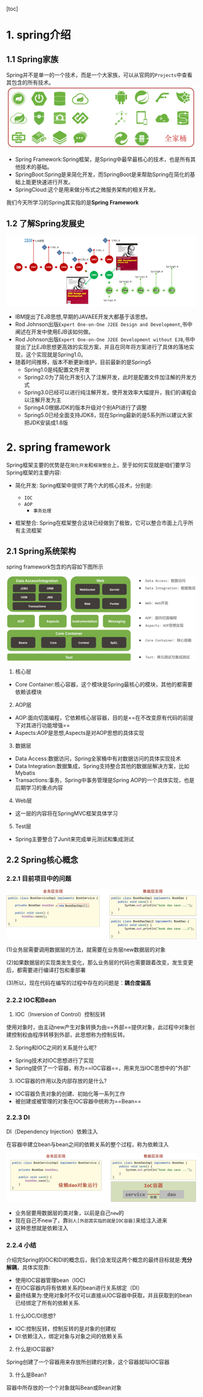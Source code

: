 
[toc]

# 1. spring介绍


## 1.1 Spring家族


Spring并不是单一的一个技术，而是一个大家族，可以从官网的`Projects`中查看其包含的所有技术。
![spring大家族](assets/image-20210729171850181.png)

* Spring Framework:Spring框架，是Spring中最早最核心的技术，也是所有其他技术的基础。
* SpringBoot:Spring是来简化开发，而SpringBoot是来帮助Spring在简化的基础上能更快速进行开发。
* SpringCloud:这个是用来做分布式之微服务架构的相关开发。

我们今天所学习的Spring其实指的是**Spring Framework**


## 1.2 了解Spring发展史


![image-20210729171926576](assets/image-20210729171926576.png)


* IBM提出了EJB思想,早期的JAVAEE开发大都基于该思想。
* Rod Johnson出版`Expert One-on-One J2EE Design and Development`,书中阐述在开发中使用EJB该如何做。
* Rod Johnson出版`Expert One-on-One J2EE Development without EJB`,书中提出了比EJB思想更高效的实现方案，并且在同年将方案进行了具体的落地实现，这个实现就是Spring1.0。
* 随着时间推移，版本不断更新维护，目前最新的是Spring5
  * Spring1.0是纯配置文件开发
  * Spring2.0为了简化开发引入了注解开发，此时是配置文件加注解的开发方式
  * Spring3.0已经可以进行纯注解开发，使开发效率大幅提升，我们的课程会以注解开发为主
  * Spring4.0根据JDK的版本升级对个别API进行了调整
  * Spring5.0已经全面支持JDK8，现在Spring最新的是5系列所以建议大家把JDK安装成1.8版


# 2. spring framework

Spring框架主要的优势是在`简化开发`和`框架整合`上，至于如何实现就是咱们要学习Spring框架的主要内容:

* 简化开发: Spring框架中提供了两个大的核心技术，分别是:

  * `IOC`
  * `AOP`
    * `事务处理`

* 框架整合: Spring在框架整合这块已经做到了极致，它可以整合市面上几乎所有主流框架


## 2.1 Spring系统架构

spring framework包含的内容如下图所示

![spring framework架构图](assets/1629720945720.png)

1. 核心层

* Core Container:核心容器，这个模块是Spring最核心的模块，其他的都需要依赖该模块

2. AOP层

* AOP:面向切面编程，它依赖核心层容器，目的是==在不改变原有代码的前提下对其进行功能增强==
* Aspects:AOP是思想,Aspects是对AOP思想的具体实现

3. 数据层

* Data Access:数据访问，Spring全家桶中有对数据访问的具体实现技术
* Data Integration:数据集成，Spring支持整合其他的数据层解决方案，比如Mybatis
* Transactions:事务，Spring中事务管理是Spring AOP的一个具体实现，也是后期学习的重点内容

4. Web层

* 这一层的内容将在SpringMVC框架具体学习

5. Test层

* Spring主要整合了Junit来完成单元测试和集成测试




## 2.2 Spring核心概念


### 2.2.1 目前项目中的问题


![java原生代码出现的问题](assets/1629723232339.png)

(1)业务层需要调用数据层的方法，就需要在业务层new数据层的对象

(2)如果数据层的实现类发生变化，那么业务层的代码也需要跟着改变，发生变更后，都需要进行编译打包和重部署

(3)所以，现在代码在编写的过程中存在的问题是：**耦合度偏高**


### 2.2.2 IOC和Bean

1. IOC（Inversion of Control）控制反转

使用对象时，由主动new产生对象转换为由==外部==提供对象，此过程中对象创建控制权由程序转移到外部，此思想称为控制反转。

2. Spring和IOC之间的关系是什么呢?

* Spring技术对IOC思想进行了实现
* Spring提供了一个容器，称为==IOC容器==，用来充当IOC思想中的"外部"

3. IOC容器的作用以及内部存放的是什么?

* IOC容器负责对象的创建、初始化等一系列工作
* 被创建或被管理的对象在IOC容器中统称为==Bean==

### 2.2.3 DI

DI（Dependency Injection）依赖注入

在容器中建立bean与bean之间的依赖关系的整个过程，称为依赖注入

![1629735078619](assets/1629735078619.png)


* 业务层要用数据层的类对象，以前是自己`new`的
* 现在自己不new了，靠`别人[外部其实指的就是IOC容器]`来给注入进来
* 这种思想就是依赖注入


### 2.2.4 小结

介绍完Spring的IOC和DI的概念后，我们会发现这两个概念的最终目标就是:**充分解耦**，具体实现靠:
* 使用IOC容器管理bean（IOC)
* 在IOC容器内将有依赖关系的bean进行关系绑定（DI）
* 最终结果为:使用对象时不仅可以直接从IOC容器中获取，并且获取到的bean已经绑定了所有的依赖关系.


1. 什么IOC/DI思想?

* IOC:控制反转，控制反转的是对象的创建权
* DI:依赖注入，绑定对象与对象之间的依赖关系

2. 什么是IOC容器?

Spring创建了一个容器用来存放所创建的对象，这个容器就叫IOC容器

3. 什么是Bean?

容器中所存放的一个个对象就叫Bean或Bean对象

